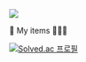 <img src="https://img.shields.io/badge/Python-3776AB?style=flat-square&logo=Python&logoColor=white"/>


🛒 My items
🐢🐳🦐

[![Solved.ac
프로필](http://mazassumnida.wtf/api/v2/generate_badge?boj=zriring)](https://solved.ac/zriring)
